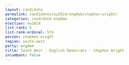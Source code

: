 ```yaml
---
layout: candidate
permalink: candidates/eu2014/engdem/stephen-wright/
categories: candidate engdem
election: eu2014
list-rank: 5
list-rank-ordinal: 5th
person: stephen-wright
region: south-west
party: engdem
title: South West - English Democrats - Stephen Wright
incumbent: false
---
```

